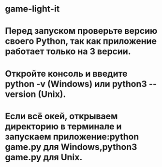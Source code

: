 # game-light-it
# Перед запуском проверьте версию своего Python, так как приложение работает только на 3 версии.
# Откройте консоль и введите python -v (Windows) или python3 --version (Unix).
# Если всё окей, открываем директорию в терминале и запускаем приложение:python game.py для Windows,python3 game.py для Unix.
